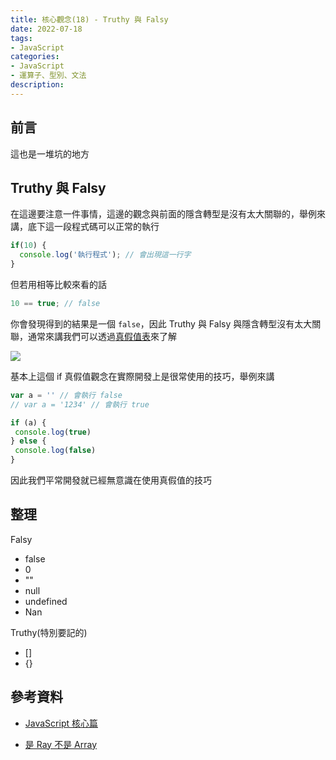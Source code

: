 ```yaml
---
title: 核心觀念(18) - Truthy 與 Falsy
date: 2022-07-18
tags:
- JavaScript
categories:
- JavaScript
- 運算子、型別、文法
description:
---
```


## 前言
這也是一堆坑的地方

## Truthy 與 Falsy
在這邊要注意一件事情，這邊的觀念與前面的隱含轉型是沒有太大關聯的，舉例來講，底下這一段程式碼可以正常的執行

```javascript
if(10) {
  console.log('執行程式'); // 會出現這一行字
}
```

但若用相等比較來看的話

```javascript
10 == true; // false
```

你會發現得到的結果是一個 `false`，因此 Truthy 與 Falsy 與隱含轉型沒有太大關聯，通常來講我們可以透過[真假值表](https://dorey.github.io/JavaScript-Equality-Table/)來了解

![](https://i.imgur.com/cSA1YsX.png)

基本上這個 if 真假值觀念在實際開發上是很常使用的技巧，舉例來講

```javascript
var a = '' // 會執行 false
// var a = '1234' // 會執行 true

if (a) {
 console.log(true)
} else {
 console.log(false)
}
```

因此我們平常開發就已經無意識在使用真假值的技巧

## 整理

Falsy
- false
- 0
- ""
- null
- undefined
- Nan

Truthy(特別要記的)
- []
- {}


## 參考資料
- [JavaScript 核心篇](https://www.hexschool.com/courses/js-core.html)

- [是 Ray 不是 Array](https://israynotarray.com/javascript/20200628/2353666308/)